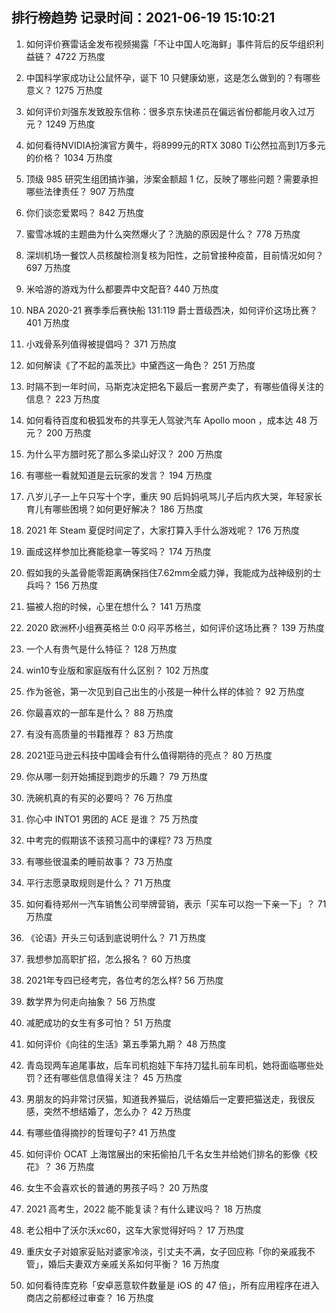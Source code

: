
## 排行榜趋势 记录时间：2021-06-19 15:10:21
  
  1. 如何评价赛雷话金发布视频揭露「不让中国人吃海鲜」事件背后的反华组织利益链？ 4722 万热度
    
  2. 中国科学家成功让公鼠怀孕，诞下 10 只健康幼崽，这是怎么做到的？有哪些意义？ 1275 万热度
    
  3. 如何评价刘强东发致股东信称：很多京东快递员在偏远省份都能月收入过万元？ 1249 万热度
    
  4. 如何看待NVIDIA扮演官方黄牛，将8999元的RTX 3080 Ti公然拉高到1万多元的价格？ 1034 万热度
    
  5. 顶级 985 研究生组团搞诈骗，涉案金额超 1 亿，反映了哪些问题？需要承担哪些法律责任？ 907 万热度
    
  6. 你们谈恋爱累吗？ 842 万热度
    
  7. 蜜雪冰城的主题曲为什么突然爆火了？洗脑的原因是什么？ 778 万热度
    
  8. 深圳机场一餐饮人员核酸检测复核为阳性，之前曾接种疫苗，目前情况如何？ 697 万热度
    
  9. 米哈游的游戏为什么都要弄中文配音? 440 万热度
    
  10. NBA 2020-21 赛季季后赛快船 131:119 爵士晋级西决，如何评价这场比赛？ 401 万热度
    
  11. 小戏骨系列值得被提倡吗？ 371 万热度
    
  12. 如何解读《了不起的盖茨比》中黛西这一角色？ 251 万热度
    
  13. 时隔不到一年时间，马斯克决定把名下最后一套房产卖了，有哪些值得关注的信息？ 223 万热度
    
  14. 如何看待百度和极狐发布的共享无人驾驶汽车 Apollo moon ，成本达 48 万元？ 200 万热度
    
  15. 为什么平方腊时死了那么多梁山好汉？ 200 万热度
    
  16. 有哪些一看就知道是云玩家的发言？ 194 万热度
    
  17. 八岁儿子一上午只写十个字，重庆 90 后妈妈吼骂儿子后内疚大哭，年轻家长育儿有哪些困境？如何更好解决？ 186 万热度
    
  18. 2021 年 Steam 夏促时间定了，大家打算入手什么游戏呢？ 176 万热度
    
  19. 画成这样参加比赛能稳拿一等奖吗？ 174 万热度
    
  20. 假如我的头盖骨能零距离确保挡住7.62mm全威力弹，我能成为战神级别的士兵吗？ 156 万热度
    
  21. 猫被人抱的时候，心里在想什么？ 141 万热度
    
  22. 2020 欧洲杯小组赛英格兰 0:0 闷平苏格兰，如何评价这场比赛？ 139 万热度
    
  23. 一个人有贵气是什么特征？ 128 万热度
    
  24. win10专业版和家庭版有什么区别？ 102 万热度
    
  25. 作为爸爸，第一次见到自己出生的小孩是一种什么样的体验？ 92 万热度
    
  26. 你最喜欢的一部车是什么？ 88 万热度
    
  27. 有没有高质量的书籍推荐？ 83 万热度
    
  28. 2021亚马逊云科技中国峰会有什么值得期待的亮点？ 80 万热度
    
  29. 你从哪一刻开始捕捉到跑步的乐趣？ 79 万热度
    
  30. 洗碗机真的有买的必要吗？ 76 万热度
    
  31. 你心中 INTO1 男团的 ACE 是谁？ 75 万热度
    
  32. 中考完的假期该不该预习高中的课程? 73 万热度
    
  33. 有哪些很温柔的睡前故事？ 73 万热度
    
  34. 平行志愿录取规则是什么？ 71 万热度
    
  35. 如何看待郑州一汽车销售公司举牌营销，表示「买车可以抱一下亲一下」？ 71 万热度
    
  36. 《论语》开头三句话到底说明什么？ 71 万热度
    
  37. 我想参加高职扩招，怎么报名？ 60 万热度
    
  38. 2021年专四已经考完，各位考的怎么样? 56 万热度
    
  39. 数学界为何走向抽象？ 56 万热度
    
  40. 减肥成功的女生有多可怕？ 51 万热度
    
  41. 如何评价《向往的生活》第五季第九期？ 48 万热度
    
  42. 青岛现两车追尾事故，后车司机抱娃下车持刀猛扎前车司机，她将面临哪些处罚？还有哪些信息值得关注？ 45 万热度
    
  43. 男朋友的妈非常讨厌猫，知道我养猫后，说结婚后一定要把猫送走，我很反感，突然不想结婚了，怎么办？ 42 万热度
    
  44. 有哪些值得摘抄的哲理句子? 41 万热度
    
  45. 如何评价 OCAT 上海馆展出的宋拓偷拍几千名女生并给她们排名的影像《校花》？ 36 万热度
    
  46. 女生不会喜欢长的普通的男孩子吗？ 20 万热度
    
  47. 2021 高考生，2022 能不能复读？有什么建议吗？ 18 万热度
    
  48. 老公相中了沃尔沃xc60，这车大家觉得好吗？ 17 万热度
    
  49. 重庆女子对娘家妥贴对婆家冷淡，引丈夫不满，女子回应称「你的亲戚我不管」，婚后夫妻双方亲戚关系如何平衡？ 16 万热度
    
  50. 如何看待库克称「安卓恶意软件数量是 iOS 的 47 倍」，所有应用程序在进入商店之前都经过审查？ 16 万热度
    